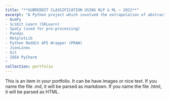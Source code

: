 ```yaml
---
title: "**SUBREDDIT CLASSIFICATION USING NLP & ML — 2022**"
excerpt: "A Python project which involved the extrapolation of abstract ML data-models from thousands of comments in user-specified lists of \"sub-reddits\" (forums on Reddit.com), after which the user would be prompted to enter a piece of text never before seen to the algorithm. This piece of text would be assed by the various data-models generated earlier, predicting the best-fitting \"subreddit\" depending on the content of the text.<br/><img src='/images/venn_diag_1.png'><br/>Main technologies used:<br/>
- NumPy
- SciKit Learn (SKLearn)
- SpaCy (used for pre-processing)
- Pandas
- MatplotLib
- Python Reddit API Wrapper (PRAW)
- JsonLines
- Git
- IDEA PyCharm
"
collection: portfolio
---
```


This is an item in your portfolio. It can be have images or nice text. If you name the file .md, it will be parsed as markdown. If you name the file .html, it will be parsed as HTML. 